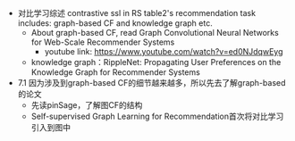- 对比学习综述 contrastive ssl in RS
    table2's recommendation task includes: graph-based CF and knowledge graph etc.
  - About graph-based CF, read Graph Convolutional Neural Networks for Web-Scale Recommender Systems
    - youtube link: https://www.youtube.com/watch?v=ed0NJdqwEyg
  - knowledge graph：RippleNet: Propagating User Preferences on the Knowledge Graph for Recommender Systems
- 7.1 因为涉及到graph-based CF的细节越来越多，所以先去了解graph-based的论文
    - 先读pinSage，了解图CF的结构
    - Self-supervised Graph Learning for Recommendation首次将对比学习引入到图中

